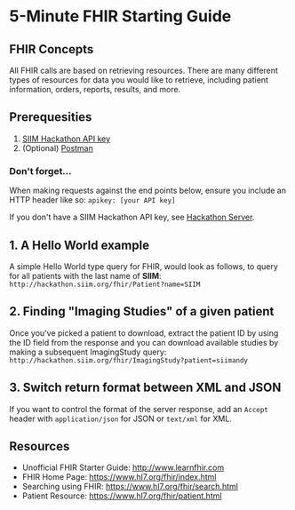 # 5-Minute FHIR Starting Guide

## FHIR Concepts
All FHIR calls are based on retrieving resources. There are many different types of resources for data you would like to retrieve, including patient information, orders, reports, results, and more.

## Prerequesities
1. [SIIM Hackathon API key](../getting-started/hackathon-server.md)
2. (Optional) [Postman](https://www.postman.com/)

### Don't forget...
When making requests against the end points below, ensure you include an HTTP header like so: 
`apikey: [your API key]`

If you don't have a SIIM Hackathon API key, see [Hackathon Server](../getting-started/hackathon-server.md).

## 1. A Hello World example
A simple Hello World type query for FHIR, would look as follows, to query for all patients with the last name of **SIIM**: 
``http://hackathon.siim.org/fhir/Patient?name=SIIM``

## 2. Finding "Imaging Studies" of a given patient
Once you've picked a patient to download, extract the patient ID by using the ID field from the response and you can download available studies by making a subsequent ImagingStudy query: 
```http://hackathon.siim.org/fhir/ImagingStudy?patient=siimandy```

## 3. Switch return format between XML and JSON
If you want to control the format of the server response, add an `Accept` header with `application/json` for JSON or `text/xml` for XML.


## Resources
* Unofficial FHIR Starter Guide: http://www.learnfhir.com
* FHIR Home Page: https://www.hl7.org/fhir/index.html
* Searching using FHIR: https://www.hl7.org/fhir/search.html
* Patient Resource: https://www.hl7.org/fhir/patient.html